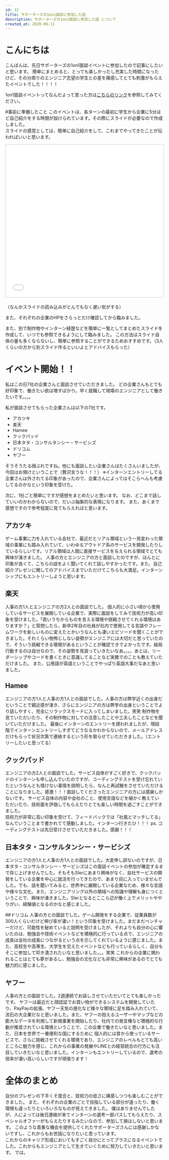 ```yaml
---
id: 12
title: サポーターズの1on1面談に参加した話
description: サポーターズの1on1面談に参加した話 について
created_at: 2020-06-11
---
```


# こんにちは
こんばんは、先日サポーターズの1on1面談イベントに参加したので記事にしたいと思います。
簡単にまとめると、とっても楽しかったし充実した時間になったけど、その分周りのエンジニア志望の学生との差を痛感してとても刺激がもらえたイベントでした！！！！


1on1面談イベントってなんだよって思った方は[こちらのリンク](https://talent.supporterz.jp/events/a848a771-6236-4792-b2f9-91e1301b2ba8/)を参照してみてください。


#事前に準備したこと
このイベントは、各ターンの最初に学生から企業に5分ほど自己紹介をする時間が設けられています。その際にスライドが必要なので作成しました。  
スライドの感覚としては、簡単に自己紹介をして、これまでやってきたことが伝わればいいと思います。
                                                                                        

<iframe src="//www.slideshare.net/slideshow/embed_code/key/dxhFRxz14KnSh5" width="595" height="485" frameborder="0" marginwidth="0" marginheight="0" scrolling="no" style="border:1px solid #CCC; border-width:1px; margin-bottom:5px; max-width: 100%;" allowfullscreen> </iframe> <div style="margin-bottom:5px">  </div>


（なんかスライドの読み込みがとんでもなく遅い気がする）


また、それぞれの企業のHPをさらっとだけ確認してから臨みました。


また、別で制作物やインターン経歴などを簡単に一覧としてまとめたスライドを作成して、いつでも参照できるようにして臨みました。
この方法はスライド自体の量も多くならないし、簡単に参照することができるためおすすめです。（3人くらいの方から別スライド作るといいよとアドバイスもらった）




# イベント開始！！

私はこの日7社の企業さんと面談させていただきました。
どの企業さんもとても好印象で、働きたい欲は増すばかり。早く就職して現場のエンジニアとして働きたいです。。。。



私が面談させてもらった企業さんは以下の7社です。

- アカツキ
- 楽天
- Hamee
- クックパッド
- 日本タタ・コンサルタンシー・サービシズ
- ドリコム
- ヤフー

そうそうたる顔ぶれですね。他にも面談したい企業さんはたくさんいましたが、今回はお預けということで（贅沢言うな！！！）
※インターンエントリーしてる企業さんは外されてる印象があったので、企業さんによってはそこらへんも考慮してるのかなという印象を受けた。


次に、1社ごと簡単にですが感想をまとめたいと思います。
なお、どこまで話していいのかわからないので、だいぶ抽象的な表現になります。
また、あくまで感想ですので参考程度に見てもらえればと思います。




## アカツキ
ゲーム事業に力を入れている会社で、最近だとリアル領域という一見変わった領域の事業にも踏み入れていて、いわゆるアウトドア系のサービスを開発したりしているらしいです。リアル領域は人間に直接サービスを与えられる領域でとても興味が湧きました。
人事の方とエンジニアの方と面談したのですが、ほんとに印象が良くて、こちらの話をよく聞いてくれて話しやすかったです。また、自己紹介プレゼンに関してのアドバイスまでいただけてこちらも大満足。インターンシップにもエントリーしようと思います。


## 楽天
人事の方1人とエンジニアの方2人との面談でした。
個人的に小さい頃から使用しているサービスを展開している企業で、実際に面談をしてみて技術力が高い印象を受けました。「若いうちからものを言える環境や挑戦させてくれる環境はありますか？」と質問したら、新卒2年目の社員が社内で使用してる言語やフレームワークを新しいものに変えたとかいうなんとも凄いエピソードを聞くことができました。それくらい物怖じしない姿勢がエンジニアには大切だと思っていたので、そういう挑戦できる環境があるということが確認できでよかったです。結局行動するのは自分なので、その姿勢を見習っていきたいなあ。。。。あとは、リーダーシップやコードを書くときに意識してることなど実務でのことも教えていただけました。
また、公用語が英語ということでやっぱり英語大事だなあと思いました。



## Hamee
エンジニアの方1人と人事の方1人との面談でした。人事の方は弊学近くの出身だということで親近感が湧き、さらにエンジニアの方は弊学の出身ということでより話しやすく、完全にリラックスモードに入ってしまいました。笑笑
制作物を見ていただいたり、その制作物に対しての注意したことや工夫したことなどを聞いていただけました。
最後にインターンのエントリーを誘われましたが、現段階でインターンエントリーしすぎてどうなるかわからないので、メールアドレスだけもらって状況次第で連絡するという形を取らせていただきました。（エントリーしたいと思ってる）  



## クックパッド
エンジニアの方2人との面談でした。サービス自体がすごく好きで、クックパッドのインターンも申し込んでいたのですが、コーディングテストを受け忘れていたというなんとも情けない事情を説明したら、なんと再試験をさせていただけることになりました。感激！！！面談してくださったエンジニアの方には感謝しかないです。
サービス自体の内容や会社のこと、使用言語などを細かく教えていただいたり、技術面を評価してもらえたりとても楽しい時間を過ごすことができました。  
技術力が非常に高い印象を受けて、フィードバックでは「社風とマッチしてる」なんていうことまで書かれてて感動しました。インターン行きたひ！！！
ps. コーディングテストは先日受けさせていただきました。感謝！！！


## 日本タタ・コンサルタンシー・サービシズ
エンジニアの方1人と人事の方1人との面談でした。大変申し訳ないのですが、日本タタ・コンサルタンシー・サービシズはこの面談イベントの参加が確定するまで存じ上げませんでした。そもそもSIerにあまり興味がなく、自社サービスの開発をしている企業を中心に就活を行ってきたので、あまり目に入っていませんでした。でも、話を聞いてみると、世界中に展開している企業なため、様々な言語や様々な文化、また、エンジニアリング以外の領域への知識や理解も身につくということで、興味が湧きました。SIerとなるとここら辺が働く上でメリットややりがい、経験値となるのかなと感じました。


##ドリコム
人事の方との面談でした。ゲーム開発をする企業で、従業員数が300人くらいだけど伸び率が凄い！という印象を受けました。まだまだベンチャーだけど、可能性を秘めていると説明を受けましたが、それよりも自分の心に響いたのは、勉強会や技術イベントなどを積極的に行っている点で、エンジニアの成長は会社の成長につながるという点を示してくれているように感じました。また、高校生や高専生、大学生を交えたイベントなども行っているらしく、自分もそこに参加して叩き潰されたいなと思いました。。。笑笑
これからの企業に関われることはとても夢があるし、勉強会の文化なども非常に興味があるのでとても魅力的に感じました。


## ヤフー
人事の方との面談でした。2週連続でお話しさせていただいてとても楽しかったです。
ヤフーは最近だと顔認証でお買い物ができるシステムを開発していたり、PayPayの拡張、ヤフー天気の進化など様々な領域に足を踏み入れていて、流石の大企業だなと思いました。また、ヤフーの抱えるユーザーやマップなどの膨大なデータを利用して新規事業を開始したり、社内での発言権など積極的な行動が推奨されている環境ということで、この企業で働きたいなと思いました。また、日本を世界で一番便利な国にするために
個人的には昔から使っているサービスで、さらに挑戦させてくれる環境であり、エンジニアのレベルもとても高いところに魅力を感じ、これからの事業の発展やLINEとの経営統合の行方にも注目していきたいなと思いました。インターンもエントリーしているので、選考の倍率が凄い高いらしいですが頑張ります！




# 全体のまとめ
自分のプレゼンの下手くそ度合と、技術力の低さに痛感しつつも楽しむことができました。
また、それぞれの企業のごとで目指している部分が違ったり、働く環境も違ったりといろいろなものが見えてきました。
僕はありませんでしたが、人によっては後日連絡が来てインターンの選考一部パスしてもらえたり、スペシャルオファーがもらえたりするみたいなので、参加して損はしないと思います。
このような貴重な機会を提供してくれたサポーターズさんには感謝しかないですし、これからもお世話になりたいと思っています。  
これからのキャリア形成においてもすごく自分にとってプラスになるイベントでした。これからもエンジニアとして生きていくために努力していきたいと思います。
では。
